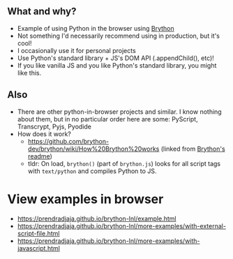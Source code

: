 ## What and why?
- Example of using Python in the browser using [Brython](https://brython.info/)
- Not something I'd necessarily recommend using in production, but it's cool!
- I occasionally use it for personal projects
- Use Python's standard library + JS's DOM API (.appendChild(), etc)!
- If you like vanilla JS and you like Python's standard library, you might like this.


## Also
- There are other python-in-browser projects and similar. I know nothing about them, but in no particular order here are some: PyScript, Transcrypt, Pyjs, Pyodide
- How does it work?
  - https://github.com/brython-dev/brython/wiki/How%20Brython%20works (linked from [Brython's readme](https://brython.info/))
  - tldr: On load, `brython()` (part of `brython.js`) looks for all script tags with `text/python` and compiles Python to JS.


# View examples in browser
- https://prendradjaja.github.io/brython-lnl/example.html
- https://prendradjaja.github.io/brython-lnl/more-examples/with-external-script-file.html
- https://prendradjaja.github.io/brython-lnl/more-examples/with-javascript.html
